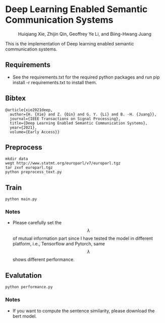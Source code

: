 # Deep Learning Enabled Semantic Communication Systems

<center>Huiqiang Xie, Zhijin Qin, Geoffrey Ye Li, and Biing-Hwang Juang </center>

This is the implementation of  Deep learning enabled semantic communication systems.

## Requirements
+ See the requirements.txt for the required python packages and run pip install -r requirements.txt to install them.

## Bibtex
```bitex
@article{xie2021deep,
  author={H. {Xie} and Z. {Qin} and G. Y. {Li} and B. -H. {Juang}},
  journal={IEEE Transactions on Signal Processing}, 
  title={Deep Learning Enabled Semantic Communication Systems}, 
  year={2021},
  volume={Early Access}}
```
## Preprocess
```shell
mkdir data
wegt http://www.statmt.org/europarl/v7/europarl.tgz
tar zxvf europarl.tgz
python preprocess_text.py
```

## Train
```shell
python main.py 
```
### Notes
+ Please carefully set the $$\lambda$$ of mutual information part since I have tested the model in different platform, 
i.e., Tensorflow and Pytorch, same $$\lambda$$ shows different performance.

## Evalutation
```shell
python performance.py
```
### Notes
+ If you want to compute the sentence similarity, please download the bert model.
